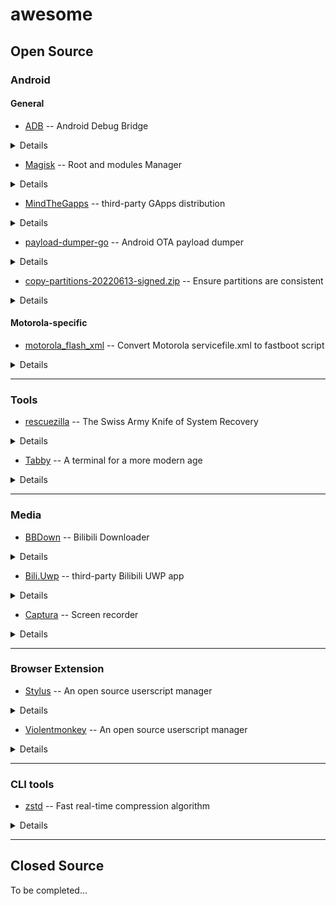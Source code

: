 # awesome

## Open Source

### Android

#### General

* [ADB](https://developer.android.com/studio/releases/platform-tools#downloads) -- Android Debug Bridge

<details><summary>Details</summary>

> Android SDK Platform-Tools is a component for the Android SDK. It includes tools that interface with the Android platform, primarily [`adb`](https://developer.android.com/studio/command-line/adb) and [`fastboot`](https://android.googlesource.com/platform/system/core/+/master/fastboot/#fastboot).

</details>

* [Magisk](https://github.com/topjohnwu/Magisk/releases/latest) -- Root and modules Manager

<details><summary>Details</summary>

> Magisk is a suite of open source software for customizing Android, supporting devices higher than Android 5.0.
Some highlight features:
>
> * MagiskSU: Provide root access for applications
> * Magisk Modules: Modify read-only partitions by installing modules
> * MagiskBoot: The most complete tool for unpacking and repacking Android boot images
> * Zygisk: Run code in every Android applications' processes

</details>

* [MindTheGapps](https://androidfilehost.com/?w=files&flid=322935) -- third-party GApps distribution

<details><summary>Details</summary>

> Google apps are the proprietary Google-branded applications that come pre-installed with most Android devices, such as the Play Store, Gmail, Maps, etc. Due to licensing restrictions, these apps cannot come pre-installed with LineageOS and must be installed separately. The Google apps are not required to boot or run LineageOS, however many users find them beneficial to take full advantage of the Android ecosystem.
> 
> These apps have been packaged by developers independent of LineageOS, and download links have been provided for your convenience only. It is possible to perform a “backup” of the Google apps on your device and then “restore” them, but this does take additional steps which are not covered here.
>
> The Google apps packages are **not supported** in any way by LineageOS.
>
> source: [Google apps - LineageOS Wiki](https://wiki.lineageos.org/gapps)

</details>

* [payload-dumper-go](https://github.com/ssut/payload-dumper-go/releases/latest) -- Android OTA payload dumper

<details><summary>Details</summary>

> An android OTA payload dumper written in Go.

</details>

* [copy-partitions-20220613-signed.zip](https://mirrorbits.lineageos.org/tools/copy-partitions-20220613-signed.zip) -- Ensure partitions are consistent

<details><summary>Details</summary>

> **Ensuring all firmware partitions are consistent**
>
> NOTE: The steps below only need to be run once per device.
>
> In some cases, the inactive slot can be unpopulated or contain much older firmware than the active slot, leading to various issues including a potential hard-brick. We can ensure none of that will happen by copying the contents of the active slot to the inactive slot.

</details>

#### Motorola-specific

* [motorola_flash_xml](https://gitlab.com/ThomasHastings/motorola_flash_xml) -- Convert Motorola servicefile.xml to fastboot script

<details><summary>Details</summary>

> This is a tool that creates a fastboot script from a Motorola servicefile.xml file.
The original idea comes from [RootJunky on GitHub](https://github.com/rootjunky/Motorola-XML-To-Batch-Script), but it seemed not to work for my Edge 20 Pro. The fastboot-related files are taken from that repo.

</details>

---

### Tools

* [rescuezilla](https://github.com/rescuezilla/rescuezilla/releases/latest) -- The Swiss Army Knife of System Recovery

<details><summary>Details</summary>


> Rescuezilla is an easy-to-use disk cloning and imaging application that's fully compatible with Clonezilla — the industry-standard trusted by tens of millions.
>
> Disk imaging is the process of making a backup of your computer's hard drive which is managed as files stored on an external hard drive, and 'disk cloning' is the process of making a direct copy without needing a third drive for temporary storage.

</details>

* [Tabby](https://github.com/Eugeny/tabby/releases/latest) -- A terminal for a more modern age

<details><summary>Details</summary>
 
 > Tabby (formerly Terminus) is a highly configurable terminal emulator, SSH and serial client for Windows, macOS and Linux

</details>

---

### Media

* [BBDown](https://github.com/nilaoda/BBDown/releases/latest) -- Bilibili Downloader

<details><summary>Details</summary>

> 一款命令行式哔哩哔哩下载器. Bilibili Downloader.

 command demo:
 
```batch
 BBDown --encoding-priority hevc -mt --work-dir "D:\Downloads" -p 1 "BV1rG411j7u9"
 ```

</details>

* [Bili.Uwp](https://github.com/Richasy/Bili.Uwp/releases/latest) -- third-party Bilibili UWP app

<details><summary>Details</summary>

> 哔哩 是一款 哔哩哔哩 的第三方应用，使用 UWP 框架开发，是原生的 Windows 应用，支持 Windows 10/11 桌面系统以及版本号在 22000 以上的 XBOX。主打设计和易用性。
>
> 将链接 `ms-windows-store://pdp/?productid=9mvn4nslt150` 复制到浏览器地址栏打开，从 Microsoft Store 下载。

</details>

* [Captura](https://github.com/MathewSachin/Captura/releases/latest) -- Screen recorder

<details><summary>Details</summary>
 
 > Capture Screen, WebCam, Audio, Cursor, Mouse Clicks and Keystrokes.

</details>

---

### Browser Extension

* [Stylus](https://github.com/openstyles/stylus#releases) -- An open source userscript manager

<details><summary>Details</summary>
 
 > Redesign the web with Stylus, a user-style manager. Stylus allows you to easily install themes and skins for many popular sites.

* CSDN - 纯净版 by [otisqzhang](https://uso.kkx.one/style/183456)
* 纯净版 CSDN by [codog-in-github](https://userstyles.world/style/4261/csdn)

</details>

* [Violentmonkey](https://github.com/violentmonkey/violentmonkey) -- An open source userscript manager

<details><summary>Details</summary>
 
 > Violentmonkey provides userscripts support for browsers. It works on browsers with WebExtensions support.

* Custom aliyundrive by [invobzvr](https://cdn.jsdelivr.net/gh/invobzvr/invotoys.js@master/aliyundrive/source.user.js)

</details>

---

### CLI tools

* [zstd](https://github.com/facebook/zstd) -- Fast real-time compression algorithm

<details><summary>Details</summary>
 
 > Zstandard, or `zstd` as short version, is a fast lossless compression algorithm, targeting real-time compression scenarios at zlib-level and better compression ratios. It's backed by a very fast entropy stage, provided by [Huff0 and FSE library](https://github.com/Cyan4973/FiniteStateEntropy).

demo:

```bash
# Use the -v (verbose) option to see detailed output about zstd’s progress as it compresses your file(s).
tar -I 'zstd -v' -cvf example.tar.zst example/

# To decompress a tar archive with the .tar.zst file extension, use the following command syntax.
tar -I zstd -xvf example.tar.zst
```

</details>

---

## Closed Source

To be completed...
